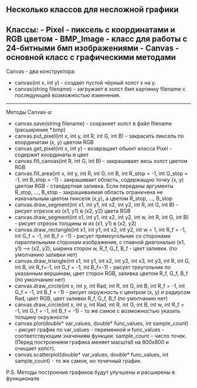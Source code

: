 Несколько классов для несложной графики
----------------------------------------------------------
Классы: - Pixel - пиксель с координатами и RGB цветом
        - BMP_Image - класс для работы с 24-битными бмп изображениями
        - Canvas - основной класс с графическими методами
----------------------------------------------------------
Canvas - два конструктора:
  - canvas(int x, int y)  - создает пустой чёрный холст х на у.
  - canvas(string filename) - загружает в холст бмп картинку filename с последующей возможностью изменения.
----------------------------------------------------------
Методы Canvas-a:
  - canvas.save(string filename) - сохраняет холст в файл filename (расширение *.bmp)
  - canvas.put_pixel(int x, int y, int R, int G, int B) - закрасить пиксель по координатам (х, у) цветом RGB
  - canvas.get_pixel(int x, int y) - возвращает обьект класса Pixel - содержит координаты и цвет
  - canvas.fill_canvas(int R, int G, int B) - закрашивает весь холст цветом RGB
  - canvas.fill_area(int x, int y, int R, int G, int B, int R_stop = -1, int G_stop = -1, int B_stop = -1) - закрашивает область,
  содержащую точку (х, у) цветом RGB - стандартная заливка. Если переданы аргументы R_stop, ..., B_stop - закрашиваемая область 
  ограничена не изначальным цветом пикселя (х,у), а цветом R_stop, ..., B_stop
  - canvas.draw_segment(int x1, int y1, int x2, int y2, int R, int G, int B) - рисует отрезок из (x1, y1) в (x2, y2) цвета RGB 
  - canvas.draw_segment(int x1, int y1, int x2, int y2, int w, int R, int G, int B) - рисует отрезок толщины w из (x1, y1) в (x2, y2)
  - canvas.draw_rectangle(int x1, int y1, int x2, int y2, int w = 1, int R_f = -1, int G_f = -1, int B_f = -1) - рисует прямоугольник со сторонами
  параллельными сторонам изображения, с главной диагональю (x1, y1) --> (x2, y2), ширина сторон w, R_f, G_f, B_f - цвет заливки. (по умолчанию заливки нет)
  - canvas.draw_triangle(int x1, int y1, int x2, int y2, int x3, int y3, int R, int G, int B, int R_f=-1, int G_f = -1, int B_f=-1) - рисует треугольник
  по указанным вершинам, цвет сторон RGB, заливка цветом R_f, G_f, B_f (по умолчанию нет)
  - canvas.draw_circle(int x, int y, int Rad, int R, int G, int B, int R_f = -1, int G_f = -1, int B_f = -1) - рисует окружность
  с центром (х, у) и радиусом Rad, цвет RGB, цвет заливки R_f, G_f, B_f (по умолчанию нет)
  - canvas.draw_circle(int x, int y, int Rad, int R, int G, int B, int w, int R_f = -1, int G_f = -1, int B_f = -1) - то же самое
  с возможностью указать толщину окружности
  - canvas.plot(double* var_values, double* func_values, int sample_count) - рисует график по var_values - переменной и func_values - соответствующим
  значениям функции. sample_count - число точек. (Перед построением графика меняет масштаб на 800х800 и очищает холст).
  - canvas.scatterplot(double* var_values, double* func_values, int sample_count) - то же самое, но точечный график.
  
  P.S. Методы построения графиков будут улучшены и расширены в функционале
